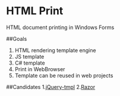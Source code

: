 # HTML Print
HTML document printing in Windows Forms

##Goals

1. HTML rendering template engine
  1. JS template
  2. C# template
2. Print in WebBrowser
3. Template can be reused in web projects

##Candidates
1.[jQuery-tmpl](https://github.com/BorisMoore/jquery-tmpl)
2.[Razor](https://github.com/aspnet/Razor)
